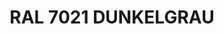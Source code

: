 ---
layout: product
title: "RAL 7021 DUNKELGRAU"
price: "300" 
desc: "Akrilna boja 17mL"
img_path: "/assets/img/A.MIG-0008.webp"
brand: "AMMO"
available: false
special_offer: false
new: false
soon: false
cat: "020000"
subcat: "020100"
subsubcat: "020101"
sifra: "A.MIG-0008"
popular: false
spec: false
---